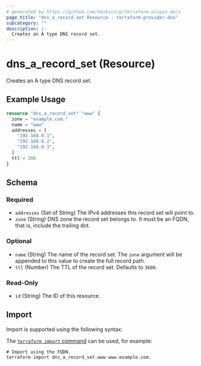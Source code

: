 ```yaml
---
# generated by https://github.com/hashicorp/terraform-plugin-docs
page_title: "dns_a_record_set Resource - terraform-provider-dns"
subcategory: ""
description: |-
  Creates an A type DNS record set.
---
```


# dns_a_record_set (Resource)

Creates an A type DNS record set.

## Example Usage

```terraform
resource "dns_a_record_set" "www" {
  zone = "example.com."
  name = "www"
  addresses = [
    "192.168.0.1",
    "192.168.0.2",
    "192.168.0.3",
  ]
  ttl = 300
}
```

<!-- schema generated by tfplugindocs -->
## Schema

### Required

- `addresses` (Set of String) The IPv4 addresses this record set will point to.
- `zone` (String) DNS zone the record set belongs to. It must be an FQDN, that is, include the trailing dot.

### Optional

- `name` (String) The name of the record set. The `zone` argument will be appended to this value to create the full record path.
- `ttl` (Number) The TTL of the record set. Defaults to `3600`.

### Read-Only

- `id` (String) The ID of this resource.

## Import

Import is supported using the following syntax:

The [`terraform import` command](https://developer.hashicorp.com/terraform/cli/commands/import) can be used, for example:

```shell
# Import using the FQDN.
terraform import dns_a_record_set.www www.example.com.
```
